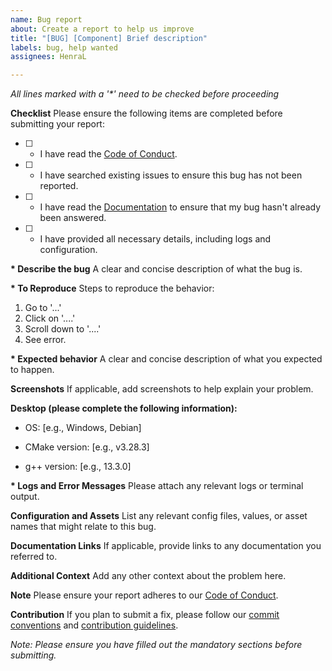 ```yaml
---
name: Bug report
about: Create a report to help us improve
title: "[BUG] [Component] Brief description"
labels: bug, help wanted
assignees: HenraL

---
```


_All lines marked with a '*' need to be checked before proceeding_

**Checklist**
Please ensure the following items are completed before submitting your report:

- [ ] * I have read the [Code of Conduct](https://github.com/Hanra-s-work/epitech-ratrappage-babel/blob/main/CODE_OF_CONDUCT.md).
- [ ] * I have searched existing issues to ensure this bug has not been reported.
- [ ] * I have read the [Documentation](https://github.com/Hanra-s-work/epitech-ratrappage-babel/blob/main/README.md) to ensure that my bug hasn't already been answered.
- [ ] * I have provided all necessary details, including logs and configuration.

**\* Describe the bug**
A clear and concise description of what the bug is.

**\* To Reproduce**
Steps to reproduce the behavior:

1. Go to '...'
2. Click on '....'
3. Scroll down to '....'
4. See error.

**\* Expected behavior**
A clear and concise description of what you expected to happen.

**Screenshots**
If applicable, add screenshots to help explain your problem.

**Desktop (please complete the following information):**

- OS: [e.g., Windows, Debian]

- CMake version: [e.g., v3.28.3]

- g++ version: [e.g., 13.3.0]

**\* Logs and Error Messages**
Please attach any relevant logs or terminal output.

**Configuration and Assets**
List any relevant config files, values, or asset names that might relate to this bug.

**Documentation Links**
If applicable, provide links to any documentation you referred to.

**Additional Context**
Add any other context about the problem here.

**Note**
Please ensure your report adheres to our [Code of Conduct](https://github.com/Hanra-s-work/epitech-ratrappage-babel/blob/main/CODE_OF_CONDUCT.md).

**Contribution**
If you plan to submit a fix, please follow our [commit conventions](https://github.com/Hanra-s-work/epitech-ratrappage-babel/blob/main/COMMIT_CONVENTION.md) and [contribution guidelines](https://github.com/Hanra-s-work/epitech-ratrappage-babel/blob/main/CONTRIBUTING.md).

_Note: Please ensure you have filled out the mandatory sections before submitting._

